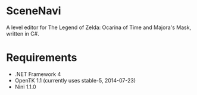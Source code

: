 SceneNavi
=========

A level editor for The Legend of Zelda: Ocarina of Time and Majora's Mask, written in C#.

Requirements
============

* .NET Framework 4
* OpenTK 1.1 (currently uses stable-5, 2014-07-23)
* Nini 1.1.0
